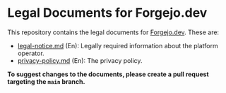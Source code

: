# Legal Documents for Forgejo.dev

This repository contains the legal documents for [Forgejo.dev](https://forgejo.dev).
These are:

- [legal-notice.md](legal-notice.md) (En): Legally required information about the platform operator.
- [privacy-policy.md](privacy-policy.md) (En): The privacy policy.
<!--
- [terms-of-use.md](terms-of-use.md) (En): The terms of use for the platform.  
-->

**To suggest changes to the documents, please create a pull request targeting the `main` branch.**
